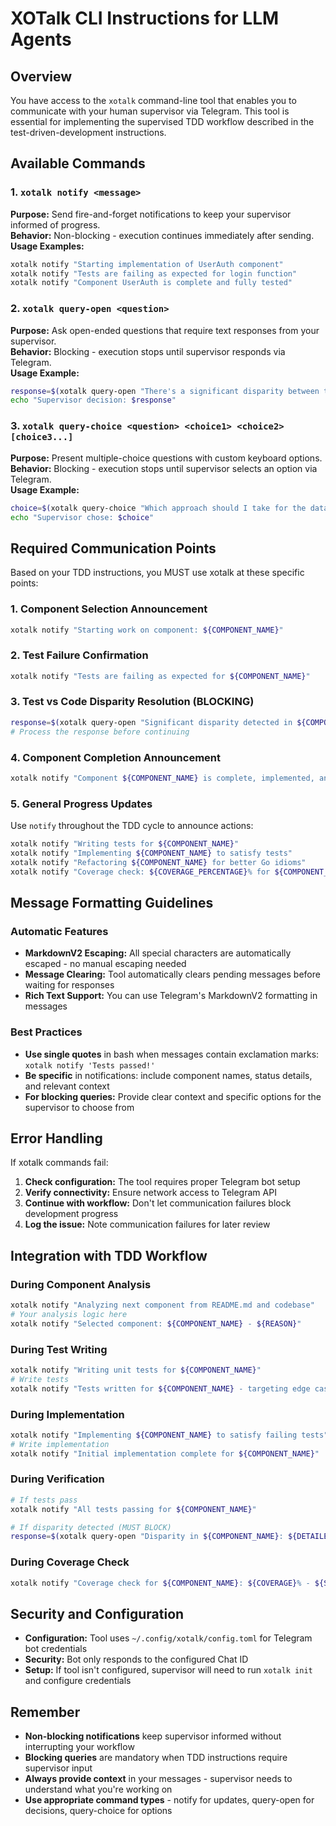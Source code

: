 # XOTalk CLI Instructions for LLM Agents

## Overview

You have access to the `xotalk` command-line tool that enables you to communicate with your human supervisor via Telegram. This tool is essential for implementing the supervised TDD workflow described in the test-driven-development instructions.

## Available Commands

### 1. `xotalk notify <message>`
**Purpose:** Send fire-and-forget notifications to keep your supervisor informed of progress.  
**Behavior:** Non-blocking - execution continues immediately after sending.  
**Usage Examples:**
```bash
xotalk notify "Starting implementation of UserAuth component"
xotalk notify "Tests are failing as expected for login function"
xotalk notify "Component UserAuth is complete and fully tested"
```

### 2. `xotalk query-open <question>`
**Purpose:** Ask open-ended questions that require text responses from your supervisor.  
**Behavior:** Blocking - execution stops until supervisor responds via Telegram.  
**Usage Example:**
```bash
response=$(xotalk query-open "There's a significant disparity between the test complexity and implementation. The tests expect error handling for 5 different network failure scenarios, but the simple implementation would only need basic error checking. Should I simplify the tests or implement the complex error handling?")
echo "Supervisor decision: $response"
```

### 3. `xotalk query-choice <question> <choice1> <choice2> [choice3...]`
**Purpose:** Present multiple-choice questions with custom keyboard options.  
**Behavior:** Blocking - execution stops until supervisor selects an option via Telegram.  
**Usage Example:**
```bash
choice=$(xotalk query-choice "Which approach should I take for the database layer?" "Use mocks for all tests" "Create integration tests with test database" "Mix of mocks and integration tests")
echo "Supervisor chose: $choice"
```

## Required Communication Points

Based on your TDD instructions, you MUST use xotalk at these specific points:

### 1. Component Selection Announcement
```bash
xotalk notify "Starting work on component: ${COMPONENT_NAME}"
```

### 2. Test Failure Confirmation
```bash
xotalk notify "Tests are failing as expected for ${COMPONENT_NAME}"
```

### 3. Test vs Code Disparity Resolution (BLOCKING)
```bash
response=$(xotalk query-open "Significant disparity detected in ${COMPONENT_NAME}. ${EXPLANATION_OF_DISPARITY}. Which approach should I take?")
# Process the response before continuing
```

### 4. Component Completion Announcement
```bash
xotalk notify "Component ${COMPONENT_NAME} is complete, implemented, and fully tested"
```

### 5. General Progress Updates
Use `notify` throughout the TDD cycle to announce actions:
```bash
xotalk notify "Writing tests for ${COMPONENT_NAME}"
xotalk notify "Implementing ${COMPONENT_NAME} to satisfy tests"
xotalk notify "Refactoring ${COMPONENT_NAME} for better Go idioms"
xotalk notify "Coverage check: ${COVERAGE_PERCENTAGE}% for ${COMPONENT_NAME}"
```

## Message Formatting Guidelines

### Automatic Features
- **MarkdownV2 Escaping:** All special characters are automatically escaped - no manual escaping needed
- **Message Clearing:** Tool automatically clears pending messages before waiting for responses
- **Rich Text Support:** You can use Telegram's MarkdownV2 formatting in messages

### Best Practices
- **Use single quotes** in bash when messages contain exclamation marks: `xotalk notify 'Tests passed!'`
- **Be specific** in notifications: include component names, status details, and relevant context
- **For blocking queries:** Provide clear context and specific options for the supervisor to choose from

## Error Handling

If xotalk commands fail:
1. **Check configuration:** The tool requires proper Telegram bot setup
2. **Verify connectivity:** Ensure network access to Telegram API
3. **Continue with workflow:** Don't let communication failures block development progress
4. **Log the issue:** Note communication failures for later review

## Integration with TDD Workflow

### During Component Analysis
```bash
xotalk notify "Analyzing next component from README.md and codebase"
# Your analysis logic here
xotalk notify "Selected component: ${COMPONENT_NAME} - ${REASON}"
```

### During Test Writing
```bash
xotalk notify "Writing unit tests for ${COMPONENT_NAME}"
# Write tests
xotalk notify "Tests written for ${COMPONENT_NAME} - targeting edge cases and core functionality"
```

### During Implementation
```bash
xotalk notify "Implementing ${COMPONENT_NAME} to satisfy failing tests"
# Write implementation
xotalk notify "Initial implementation complete for ${COMPONENT_NAME}"
```

### During Verification
```bash
# If tests pass
xotalk notify "All tests passing for ${COMPONENT_NAME}"

# If disparity detected (MUST BLOCK)
response=$(xotalk query-open "Disparity in ${COMPONENT_NAME}: ${DETAILED_EXPLANATION}. How should I proceed?")
```

### During Coverage Check
```bash
xotalk notify "Coverage check for ${COMPONENT_NAME}: ${COVERAGE}% - ${STATUS_MESSAGE}"
```

## Security and Configuration

- **Configuration:** Tool uses `~/.config/xotalk/config.toml` for Telegram bot credentials
- **Security:** Bot only responds to the configured Chat ID
- **Setup:** If tool isn't configured, supervisor will need to run `xotalk init` and configure credentials

## Remember

- **Non-blocking notifications** keep supervisor informed without interrupting your workflow
- **Blocking queries** are mandatory when TDD instructions require supervisor input
- **Always provide context** in your messages - supervisor needs to understand what you're working on
- **Use appropriate command types** - notify for updates, query-open for decisions, query-choice for options